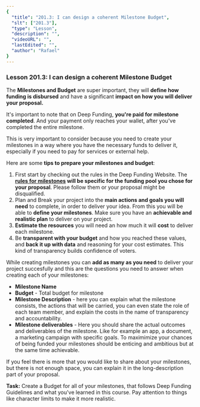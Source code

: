 ```yaml
---
{
  "title": "201.3: I can design a coherent Milestone Budget",
  "slt": ["201.3"],
  "type": "Lesson",
  "description": "",
  "videoURL": "",
  "lastEdited": "",
  "author": "Rafael"
}
---
```


### **Lesson 201.3: I can design a coherent Milestone Budget**

The **Milestones and Budget** are super important, they will **define how funding is disbursed** and have a significant **impact on how you will deliver your proposal.**

It's important to note that on Deep Funding, **you're paid for milestone completed**. And your payment only reaches your wallet, after you've completed the entire milestone.

This is very important to consider because you need to create your milestones in a way where you have the necessary funds to deliver it, especially if you need to pay for services or external help.

Here are some **tips to prepare your milestones and budget**:

1. First start by checking out the rules in the Deep Funding Website. The **[rules for milestones](https://deepfunding.ai/rules/#Round4BetaTestround8211PoolDetails) will be specific for the funding pool you chose for your proposal**. Please follow them or your proposal might be disqualified.
2. Plan and Break your project into the **main actions and goals you will need** to complete, in order to deliver your idea. From this you will be able to **define your milestones**. Make sure you have an **achievable and realistic plan** to deliver on your project.
3. **Estimate the resources** you will need an how much it will **cost** to deliver each milestone.
4. Be **transparent with your budget** and how you reached these values, and **back it up with data** and reasoning for your cost estimates. This kind of transparency builds confidence of voters.

While creating milestones you can **add as many as you need** to deliver your project succesfully and this are the questions you need to answer when creating each of your milestones:

- **Milestone Name**
- **Budget** - Total budget for milestone
- **Milestone Description** - here you can explain what the milestone consists, the actions that will be carried, you can even state the role of each team member, and explain the costs in the name of transparency and accountability.
- **Milestone deliverables** - Here you should share the actual outcomes and deliverables of the milestone. Like for example an app, a document, a marketing campaign with specific goals. To maximimize your chances of being funded your milestones should be enticing and ambitious but at the same time achievable.

If you feel there is more that you would like to share about your milestones, but there is not enough space, you can explain it in the long-description part of your proposal.

**Task:** Create a Budget for all of your milestones, that follows Deep Funding Guidelines and what you've learned in this course. Pay attention to things like character limits to make it more realistic.
